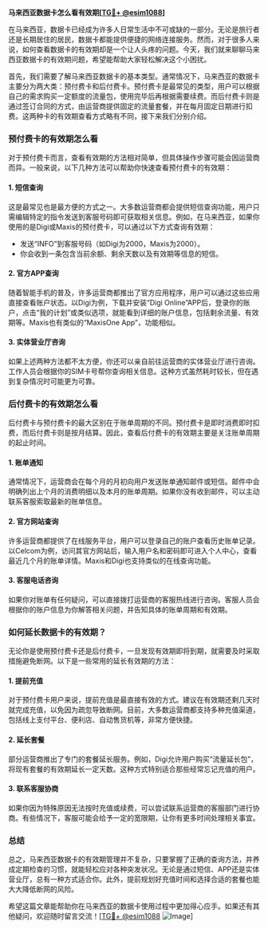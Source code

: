 **马来西亚数据卡怎么看有效期[[TG💪+ @esim1088](https://t.me/s/esim1088)]**

在马来西亚，数据卡已经成为许多人日常生活中不可或缺的一部分。无论是旅行者还是长期居住的居民，数据卡都能提供便捷的网络连接服务。然而，对于很多人来说，如何查看数据卡的有效期却是一个让人头疼的问题。今天，我们就来聊聊马来西亚数据卡的有效期问题，希望能帮助大家轻松解决这个小困扰。

首先，我们需要了解马来西亚数据卡的基本类型。通常情况下，马来西亚的数据卡主要分为两大类：预付费卡和后付费卡。预付费卡是最常见的类型，用户可以根据自己的需求购买一定额度的流量包，使用完毕后再根据需要续费。而后付费卡则是通过签订合同的方式，由运营商提供固定的流量套餐，并在每月固定日期进行扣费。这两种卡的有效期查看方式略有不同，接下来我们分别介绍。

### **预付费卡的有效期怎么看**

对于预付费卡而言，查看有效期的方法相对简单，但具体操作步骤可能会因运营商而异。一般来说，以下几种方法可以帮助你快速查看预付费卡的有效期：

#### **1. 短信查询**
这是最常见也是最方便的方式之一。大多数运营商都会提供短信查询功能，用户只需编辑特定的指令发送到客服号码即可获取相关信息。例如，在马来西亚，如果你使用的是Digi或Maxis的预付费卡，可以通过以下方式查询有效期：
- 发送“INFO”到客服号码（如Digi为2000，Maxis为2000）。
- 你会收到一条包含当前余额、剩余天数以及有效期等信息的短信。

#### **2. 官方APP查询**
随着智能手机的普及，许多运营商都推出了官方应用程序，用户可以通过这些应用直接查看账户状态。以Digi为例，下载并安装“Digi Online”APP后，登录你的账户，点击“我的计划”或类似选项，就能看到详细的账户信息，包括剩余流量、有效期等。Maxis也有类似的“MaxisOne App”，功能相似。

#### **3. 实体营业厅咨询**
如果上述两种方法都不太方便，你还可以亲自前往运营商的实体营业厅进行咨询。工作人员会根据你的SIM卡号帮你查询相关信息。这种方式虽然耗时较长，但在遇到复杂情况时可能更为可靠。

### **后付费卡的有效期怎么看**

后付费卡与预付费卡的最大区别在于账单周期的不同。预付费卡是即时消费即时扣费，而后付费卡则是按月结算。因此，查看后付费卡的有效期主要是关注账单周期的起止时间。

#### **1. 账单通知**
通常情况下，运营商会在每个月的月初向用户发送账单通知邮件或短信。邮件中会明确列出上个月的消费明细以及本月的账单周期。如果你没有收到邮件，可以主动联系客服索取最新的账单信息。

#### **2. 官方网站查询**
许多运营商都提供了在线服务平台，用户可以登录自己的账户查看历史账单记录。以Celcom为例，访问其官方网站后，输入用户名和密码即可进入个人中心，查看最近几个月的账单详情。Maxis和Digi也支持类似的在线查询功能。

#### **3. 客服电话咨询**
如果你对账单有任何疑问，可以直接拨打运营商的客服热线进行咨询。客服人员会根据你的账户信息为你解答相关问题，并告知具体的账单周期和有效期。

### **如何延长数据卡的有效期？**

无论你是使用预付费卡还是后付费卡，一旦发现有效期即将到期，就需要及时采取措施避免断网。以下是一些常用的延长有效期的方法：

#### **1. 提前充值**
对于预付费卡用户来说，提前充值是最直接有效的方式。建议在有效期还剩几天时就完成充值，以免因为疏忽导致断网。目前，大多数运营商都支持多种充值渠道，包括线上支付平台、便利店、自动售货机等，非常方便快捷。

#### **2. 延长套餐**
部分运营商推出了专门的套餐延长服务。例如，Digi允许用户购买“流量延长包”，将现有套餐的有效期延长一定天数。这种方式特别适合那些经常忘记充值的用户。

#### **3. 联系客服协商**
如果你因为特殊原因无法按时充值或续费，可以尝试联系运营商的客服部门进行协商。有些情况下，客服可能会给予一定的宽限期，让你有更多时间处理相关事宜。

### **总结**

总之，马来西亚数据卡的有效期管理并不复杂，只要掌握了正确的查询方法，并养成定期检查的习惯，就能轻松应对各种突发状况。无论是通过短信、APP还是实体营业厅，总有一种方式适合你。此外，提前规划好充值时间和选择合适的套餐也能大大降低断网的风险。

希望这篇文章能帮助你在马来西亚的数据卡使用过程中更加得心应手。如果还有其他疑问，欢迎随时留言交流！[[TG💪+ @esim1088](https://t.me/s/esim1088) ![Image](https://i.postimg.cc/4NQfJmqS/Snipaste-2025-05-13-00-14-12.png)]